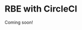 <!--
{
  "name": "RBE with CircleCI",
  "category": "5f18d21935ec3867907dda03",
  "priority": 600
}
-->
# RBE with CircleCI

Coming soon!